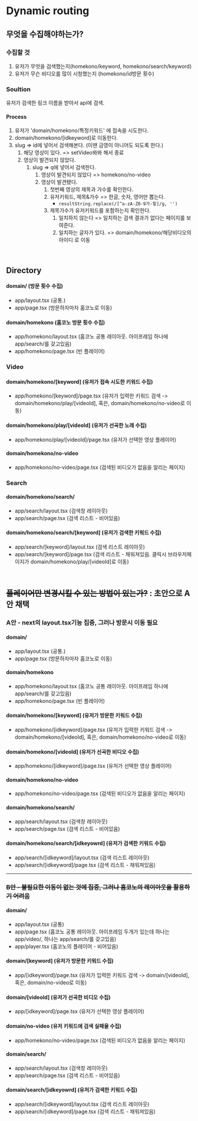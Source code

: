 # Dynamic routing

## 무엇을 수집해야하는가?

### 수집할 것

1. 유저가 무엇을 검색했는지(homekono/keyword, homekono/search/keyword)
1. 유저가 무슨 비디오를 많이 시청했는지 (homekono/id방문 횟수)

### Soultion

유저가 검색한 링크 이름을 받아서 api에 검색.

#### Process

1. 유저가 'domain/homekono/특정키워드' 에 접속을 시도한다.
1. domain/homekono/[idkeyword]로 이동한다.
1. slug => id에 넣어서 검색해본다. (이땐 금영이 아니어도 되도록 한다.)
   1. 해당 영상이 있다. => setVideo뫄뫄 해서 종료
   1. 영상이 발견되지 않았다.
      1. slug => q에 넣어서 검색한다.
         1. 영상이 발견되지 않았다 => homekono/no-video
         1. 영상이 발견됐다.
            1. 첫번째 영상의 제목과 가수를 확인한다.
            1. 유저키워드, 제목&가수 => 한글, 숫자, 영어만 뽑는다.
               - `resultString.replace(/[^a-zA-Z0-9가-힣]/g, '')`
            1. 제목가수가 유저키워드를 포함하는지 확인한다.
               1. 일치하지 않는다 => 일치하는 검색 결과가 없다는 페이지를 보여준다.
               1. 일치하는 글자가 있다. => domain/homekono/해당비디오의아이디 로 이동

<br>

## Directory

#### domain/ (방문 횟수 수집)

- app/layout.tsx (공통.)
- app/page.tsx (방문하자마자 홈코노로 이동)

#### domain/homekono (홈코노 방문 횟수 수집)

- app/homekono/layout.tsx (홈코노 공통 레이아웃. 아이프레임 하나에 app/search/를 갖고있음)
- app/homekono/page.tsx (빈 플레이어)

### Video

#### domain/homekono/[keyword] (유저가 접속 시도한 키워드 수집)

- app/homekono/[keyword]/page.tsx (유저가 입력한 키워드 검색 -> domain/homekono/play/[videoId], 혹은, domain/homekono/no-video로 이동)

#### domain/homekono/play/[videoId] (유저가 선곡한 노래 수집)

- app/homekono/play/[videoId]/page.tsx (유저가 선택한 영상 플레이어)

#### domain/homekono/no-video

- app/homekono/no-video/page.tsx (검색된 비디오가 없음을 알리는 페이지)

### Search

#### domain/homekono/search/

- app/search/layout.tsx (검색창 레이아웃)
- app/search/page.tsx (검색 리스트 - 비어있음)

#### domain/homekono/search/[keyword] (유저가 검색한 키워드 수집)

- app/search/[keyword]/layout.tsx (검색 리스트 레이아웃)
- app/search/[keyword]/page.tsx (검색 리스트 - 채워져있음. 클릭시 브라우저페이지가 domain/homekono/play/[videoId]로 이동)

<br>

## ~~플레이어만 변경시킬 수 있는 방법이 있는가?~~ : 초안으로 A안 채택

### A안 - next의 layout.tsx기능 집중, 그러나 방문시 이동 필요

#### domain/

- app/layout.tsx (공통.)
- app/page.tsx (방문하자마자 홈코노로 이동)

#### domain/homekono

- app/homekono/layout.tsx (홈코노 공통 레이아웃. 아이프레임 하나에 app/search/를 갖고있음)
- app/homekono/page.tsx (빈 플레이어)

#### domain/homekono/[keyword] (유저가 방문한 키워드 수집)

- app/homekono/[idkeyword]/page.tsx (유저가 입력한 키워드 검색 -> domain/homekono/[videoId], 혹은, domain/homekono/no-video로 이동)

#### domain/homekono/[videoId] (유저가 선곡한 비디오 수집)

- app/homekono/[idkeyword]/page.tsx (유저가 선택한 영상 플레이어)

#### domain/homekono/no-video

- app/homekono/no-video/page.tsx (검색된 비디오가 없음을 알리는 페이지)

#### domain/homekono/search/

- app/search/layout.tsx (검색창 레이아웃)
- app/search/page.tsx (검색 리스트 - 비어있음)

#### domain/homekono/search/[idkeyowrd] (유저가 검색한 키워드 수집)

- app/search/[idkeyword]/layout.tsx (검색 리스트 레이아웃)
- app/search/[idkeyword]/page.tsx (검색 리스트 - 채워져있음)

---

### ~~B안 - 불필요한 이동이 없는 것에 집중, 그러나 홈코노의 레이아웃을 활용하기 어려움~~

#### domain/

- app/layout.tsx (공통)
- app/page.tsx (홈코노 공통 레이아웃. 아이프레임 두개가 있는데 하나는 app/video/, 하나는 app/search/를 갖고있음)
- app/player.tsx (홈코노의 플레이어 - 비어있음)

#### domain/[keyword] (유저가 방문한 키워드 수집)

- app/[idkeyword]/page.tsx (유저가 입력한 키워드 검색 -> domain/[videoId], 혹은, domain/no-video로 이동)

#### domain/[videoId] (유저가 선곡한 비디오 수집)

- app/[idkeyword]/page.tsx (유저가 선택한 영상 플레이어)

#### domain/no-video (유저 키워드에 검색 실패율 수집)

- app/homekono/no-video/page.tsx (검색된 비디오가 없음을 알리는 페이지)

#### domain/search/

- app/search/layout.tsx (검색창 레이아웃)
- app/search/page.tsx (검색 리스트 - 비어있음)

#### domain/search/[idkeyowrd] (유저가 검색한 키워드 수집)

- app/search/[idkeyword]/layout.tsx (검색 리스트 레이아웃)
- app/search/[idkeyword]/page.tsx (검색 리스트 - 채워져있음)
